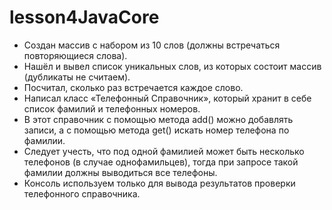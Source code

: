 # lesson4JavaCore
- Создан массив с набором из 10 слов (должны встречаться повторяющиеся слова). 
- Нашёл и вывел список уникальных слов, из которых состоит массив (дубликаты не считаем). 
- Посчитал, сколько раз встречается каждое слово.
- Написал класс «Телефонный Справочник», который хранит в себе список фамилий и телефонных номеров. 
- В этот справочник с помощью метода add() можно добавлять записи, а с помощью метода get() искать номер телефона по фамилии. 
- Следует учесть, что под одной фамилией может быть несколько телефонов (в случае однофамильцев), тогда при запросе такой фамилии должны выводиться все телефоны.
- Консоль используем только для вывода результатов проверки телефонного справочника.
